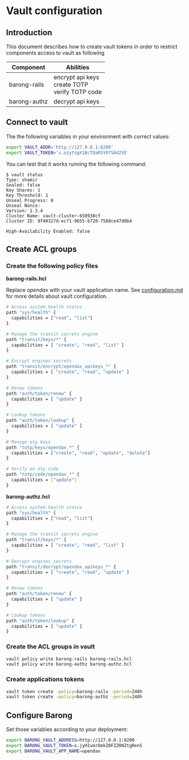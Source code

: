 # Vault configuration

## Introduction

This document describes how to create vault tokens in order to restrict components access to vault as following

| Component    | Abilities                                               |
| ------------ | ------------------------------------------------------- |
| barong-rails | encrypt api keys<br />create TOTP<br />verify TOTP code |
| barong-authz | decrypt api keys                                        |



## Connect to vault
The the following variables in your environment with correct values:
```bash
export VAULT_ADDR='http://127.0.0.1:8200'
export VAULT_TOKEN='s.ozytsgX1BcTQaR5Y07SAd2VE'
```

You can test that it works running the following command:
```
$ vault status
Type: shamir
Sealed: false
Key Shares: 1
Key Threshold: 1
Unseal Progress: 0
Unseal Nonce: 
Version: 1.3.4
Cluster Name: vault-cluster-650930cf
Cluster ID: 9f40327d-ec71-9655-b728-7588ce47d0b4

High-Availability Enabled: false
```

## Create ACL groups

### Create the following policy files

**barong-rails.hcl**

Replace *opendax* with your vault application name. See [configuration.md](configuration.md#vault-configuration) for more details about vault configuration.

```bash
# Access system health status
path "sys/health" {
  capabilities = ["read", "list"]
}

# Manage the transit secrets engine
path "transit/keys/*" {
  capabilities = [ "create", "read", "list" ]
}

# Encrypt engines secrets
path "transit/encrypt/opendax_apikeys_*" {
  capabilities = [ "create", "read", "update" ]
}

# Renew tokens
path "auth/token/renew" {
  capabilities = [ "update" ]
}

# Lookup tokens
path "auth/token/lookup" {
  capabilities = [ "update" ]
}

# Manage otp keys
path "totp/keys/opendax_*" {
  capabilities = ["create", "read", "update", "delete"]
}

# Verify an otp code
path "totp/code/opendax_*" {
  capabilities = ["update"]
}
```

**barong-authz.hcl**

```bash
# Access system health status
path "sys/health" {
  capabilities = ["read", "list"]
}

# Manage the transit secrets engine
path "transit/keys/*" {
  capabilities = [ "create", "read", "list" ]
}

# Decrypt engines secrets
path "transit/decrypt/opendax_apikeys_*" {
  capabilities = [ "create", "read", "update" ]
}

# Renew tokens
path "auth/token/renew" {
  capabilities = [ "update" ]
}

# Lookup tokens
path "auth/token/lookup" {
  capabilities = [ "update" ]
}
```

### Create the ACL groups in vault

```bash
vault policy write barong-rails barong-rails.hcl
vault policy write barong-authz barong-authz.hcl
```

### Create applications tokens

```bash
vault token create -policy=barong-rails -period=240h
vault token create -policy=barong-authz -period=240h
```

## Configure Barong

Set those variables according to your deployment:
```bash
export BARONG_VAULT_ADDRESS=http://127.0.0.1:8200
export BARONG_VAULT_TOKEN=s.jyH1vmrOmkZ0FZZ0NZtgRenS
export BARONG_VAULT_APP_NAME=opendax
```
